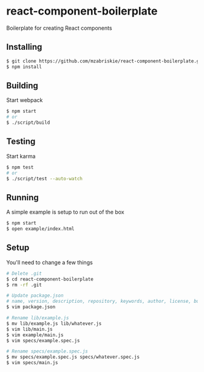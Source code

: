# react-component-boilerplate

Boilerplate for creating React components

## Installing

```bash
$ git clone https://github.com/mzabriskie/react-component-boilerplate.git
$ npm install
```

## Building

Start webpack

```bash
$ npm start
# or
$ ./script/build
```

## Testing

Start karma

```bash
$ npm test
# or
$ ./script/test --auto-watch
```

## Running

A simple example is setup to run out of the box

```bash
$ npm start
$ open example/index.html
```


## Setup

You'll need to change a few things

```bash
# Delete .git
$ cd react-component-boilerplate
$ rm -rf .git

# Update package.json
# name, version, description, repository, keywords, author, license, bugs, homepage
$ vim package.json

# Rename lib/example.js
$ mv lib/example.js lib/whatever.js
$ vim lib/main.js
$ vim example/main.js
$ vim specs/example.spec.js

# Rename specs/example.spec.js
$ mv specs/example.spec.js specs/whatever.spec.js
$ vim specs/main.js
```